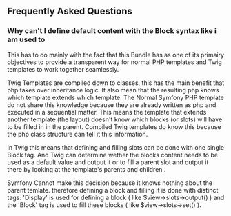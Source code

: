 ## Frequently Asked Questions

### Why can't I define default content with the Block syntax like i am used to

This has to do mainly with the fact that this Bundle has as one of its primairy objectives to provide a transparent way for normal PHP templates and Twig templates
to work together seamlessly. 

Twig Templates are compiled down to classes, this has the main benefit that php takes over inheritance logic. It also mean that the resulting php knows which template extends
which template. The Normal Symfony PHP template do not share this knowledge because they are already written as php and executed in a sequential matter. This means the template 
that extends another template (the layout) doesn't know which blocks (or slots) will have to be filled in in the parent. Compiled Twig templates do know this because the php 
class structure can tell it this information.

In Twig this means that defining and filling slots can be done with one single Block tag. And Twig can determine wether the
blocks content needs to be used as a default value and output it or to fill a parent slot and output it there by looking at the template's parents and children .

Symfony Cannot make this decision because it knows nothing about the parent temlate. therefore defining a block  and filling it is done with distinct tags: 'Display' is used 
for defining a block ( like $view->slots->output() ) and the 'Block' tag is used to fill these blocks ( like $view->slots->set() ).